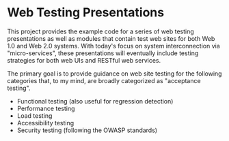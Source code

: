 Web Testing Presentations
=========================

This project provides the example code for a series of web testing presentations
as well as modules that contain test web sites for both Web 1.0 and Web 2.0
systems.  With today's focus on system interconnection via "micro-services",
these presentations will eventually include testing strategies for both web UIs
and RESTful web services.

The primary goal is to provide guidance on web site testing for the following
categories that, to my mind, are broadly categorized as "acceptance testing".

*   Functional testing (also useful for regression detection)
*   Performance testing
*   Load testing
*   Accessibility testing
*   Security testing (following the OWASP standards)

